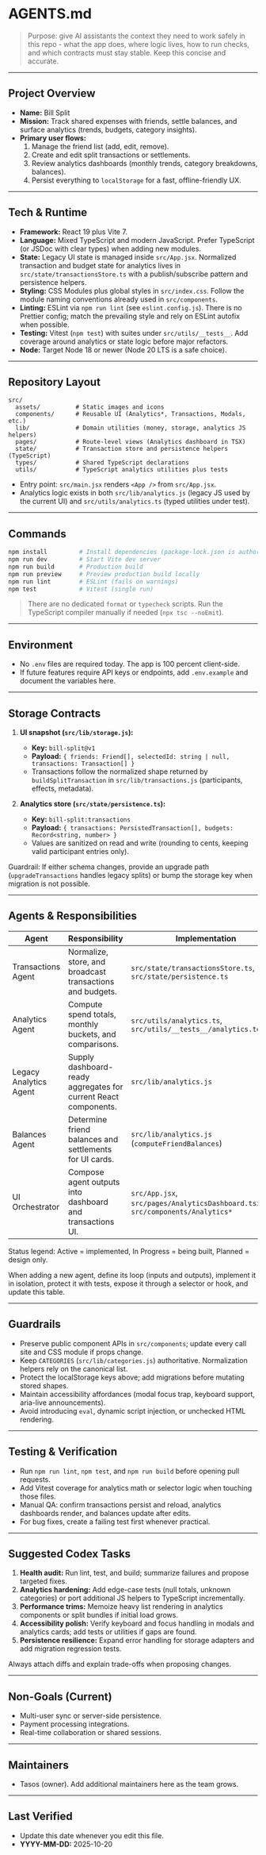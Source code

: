 # AGENTS.md

> Purpose: give AI assistants the context they need to work safely in this repo - what the app does, where logic lives, how to run checks, and which contracts must stay stable. Keep this concise and accurate.

---

## Project Overview

- **Name:** Bill Split
- **Mission:** Track shared expenses with friends, settle balances, and surface analytics (trends, budgets, category insights).
- **Primary user flows:**
  1. Manage the friend list (add, edit, remove).
  2. Create and edit split transactions or settlements.
  3. Review analytics dashboards (monthly trends, category breakdowns, balances).
  4. Persist everything to `localStorage` for a fast, offline-friendly UX.

---

## Tech & Runtime

- **Framework:** React 19 plus Vite 7.
- **Language:** Mixed TypeScript and modern JavaScript. Prefer TypeScript (or JSDoc with clear types) when adding new modules.
- **State:** Legacy UI state is managed inside `src/App.jsx`. Normalized transaction and budget state for analytics lives in `src/state/transactionsStore.ts` with a publish/subscribe pattern and persistence helpers.
- **Styling:** CSS Modules plus global styles in `src/index.css`. Follow the module naming conventions already used in `src/components`.
- **Linting:** ESLint via `npm run lint` (see `eslint.config.js`). There is no Prettier config; match the prevailing style and rely on ESLint autofix when possible.
- **Testing:** Vitest (`npm test`) with suites under `src/utils/__tests__`. Add coverage around analytics or state logic before major refactors.
- **Node:** Target Node 18 or newer (Node 20 LTS is a safe choice).

---

## Repository Layout

```
src/
  assets/          # Static images and icons
  components/      # Reusable UI (Analytics*, Transactions, Modals, etc.)
  lib/             # Domain utilities (money, storage, analytics JS helpers)
  pages/           # Route-level views (Analytics dashboard in TSX)
  state/           # Transaction store and persistence helpers (TypeScript)
  types/           # Shared TypeScript declarations
  utils/           # TypeScript analytics utilities plus tests
```

- Entry point: `src/main.jsx` renders `<App />` from `src/App.jsx`.
- Analytics logic exists in both `src/lib/analytics.js` (legacy JS used by the current UI) and `src/utils/analytics.ts` (typed utilities under test).

---

## Commands

```bash
npm install         # Install dependencies (package-lock.json is authoritative)
npm run dev         # Start Vite dev server
npm run build       # Production build
npm run preview     # Preview production build locally
npm run lint        # ESLint (fails on warnings)
npm test            # Vitest (single run)
```

> There are no dedicated `format` or `typecheck` scripts. Run the TypeScript compiler manually if needed (`npx tsc --noEmit`).

---

## Environment

- No `.env` files are required today. The app is 100 percent client-side.
- If future features require API keys or endpoints, add `.env.example` and document the variables here.

---

## Storage Contracts

1. **UI snapshot (`src/lib/storage.js`):**

   - **Key:** `bill-split@v1`
   - **Payload:** `{ friends: Friend[], selectedId: string | null, transactions: Transaction[] }`
   - Transactions follow the normalized shape returned by `buildSplitTransaction` in `src/lib/transactions.js` (participants, effects, metadata).

2. **Analytics store (`src/state/persistence.ts`):**
   - **Key:** `bill-split:transactions`
   - **Payload:** `{ transactions: PersistedTransaction[], budgets: Record<string, number> }`
   - Values are sanitized on read and write (rounding to cents, keeping valid participant entries only).

Guardrail: If either schema changes, provide an upgrade path (`upgradeTransactions` handles legacy splits) or bump the storage key when migration is not possible.

---

## Agents & Responsibilities

| Agent                  | Responsibility                                                  | Implementation                                                                 | Inputs                               | Outputs                                                                             | Status                           |
| ---------------------- | --------------------------------------------------------------- | ------------------------------------------------------------------------------ | ------------------------------------ | ----------------------------------------------------------------------------------- | -------------------------------- |
| Transactions Agent     | Normalize, store, and broadcast transactions and budgets.       | `src/state/transactionsStore.ts`, `src/state/persistence.ts`                   | Raw persisted payloads, UI mutations | In-memory `TransactionsState`, persistence side effects                             | Active                           |
| Analytics Agent        | Compute spend totals, monthly buckets, and comparisons.         | `src/utils/analytics.ts`, `src/utils/__tests__/analytics.test.ts`              | Sanitized transactions, budgets      | `totalSpendPerCategory`, `monthlySpendPerCategory`, `compareBudgetByCategory`, etc. | Active                           |
| Legacy Analytics Agent | Supply dashboard-ready aggregates for current React components. | `src/lib/analytics.js`                                                         | UI snapshot transactions             | Category totals, breakdowns, friend balances                                        | Active (until TS port completes) |
| Balances Agent         | Determine friend balances and settlements for UI cards.         | `src/lib/analytics.js` (`computeFriendBalances`)                               | Transaction effects                  | Sorted friend balance list                                                          | Active                           |
| UI Orchestrator        | Compose agent outputs into dashboard and transactions UI.       | `src/App.jsx`, `src/pages/AnalyticsDashboard.tsx`, `src/components/Analytics*` | Selectors, agent outputs             | Rendered React views                                                                | Active                           |

Status legend: Active = implemented, In Progress = being built, Planned = design only.

When adding a new agent, define its loop (inputs and outputs), implement it in isolation, protect it with tests, expose it through a selector or hook, and update this table.

---

## Guardrails

- Preserve public component APIs in `src/components`; update every call site and CSS module if props change.
- Keep `CATEGORIES` (`src/lib/categories.js`) authoritative. Normalization helpers rely on the canonical list.
- Protect the localStorage keys above; add migrations before mutating stored shapes.
- Maintain accessibility affordances (modal focus trap, keyboard support, aria-live announcements).
- Avoid introducing `eval`, dynamic script injection, or unchecked HTML rendering.

---

## Testing & Verification

- Run `npm run lint`, `npm test`, and `npm run build` before opening pull requests.
- Add Vitest coverage for analytics math or selector logic when touching those files.
- Manual QA: confirm transactions persist and reload, analytics dashboards render, and balances update after edits.
- For bug fixes, create a failing test first whenever practical.

---

## Suggested Codex Tasks

1. **Health audit:** Run lint, test, and build; summarize failures and propose targeted fixes.
2. **Analytics hardening:** Add edge-case tests (null totals, unknown categories) or port additional JS helpers to TypeScript incrementally.
3. **Performance trims:** Memoize heavy list rendering in analytics components or split bundles if initial load grows.
4. **Accessibility polish:** Verify keyboard and focus handling in modals and analytics cards; add tests or utilities if gaps are found.
5. **Persistence resilience:** Expand error handling for storage adapters and add migration regression tests.

Always attach diffs and explain trade-offs when proposing changes.

---

## Non-Goals (Current)

- Multi-user sync or server-side persistence.
- Payment processing integrations.
- Real-time collaboration or shared sessions.

---

## Maintainers

- Tasos (owner). Add additional maintainers here as the team grows.

---

## Last Verified

- Update this date whenever you edit this file.
- **YYYY-MM-DD:** 2025-10-20
